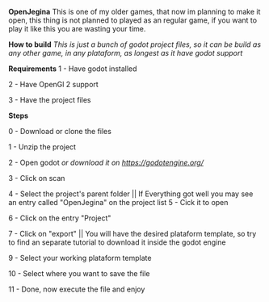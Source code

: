 **OpenJegina**
This is one of my older games, that now im planning to make it open, this thing is not planned to played as an regular game, if you want to play it like this you are wasting your time.

**How to build**
*This is just a bunch of godot project files, so it can be build as any other game, in any plataform, as longest as it have godot support*

**Requirements**
1 - Have godot installed

2 - Have OpenGl 2 support

3 - Have the project files

**Steps**

0 - Download or clone the files

1 - Unzip the project

2 - Open godot *or download it on https://godotengine.org/*

3 - Click on scan

4 - Select the project's parent folder || If Everything got well you may see an entry called "OpenJegina" on the project list
5 - Cick it to open

6 - Click on the entry "Project"

7 - Click on "export" || You will have the desired plataform template, so try to find an separate tutorial to download it inside the godot engine

9 - Select your working plataform template

10 - Select where you want to save the file

11 - Done, now execute the file and enjoy
